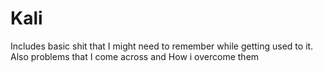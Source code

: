 # Kali
Includes basic shit that I might need to remember while getting used to it. Also problems that I come across and How i overcome them
